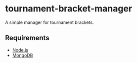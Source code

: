 # tournament-bracket-manager
A simple manager for tournament brackets.

## Requirements
* [Node.js](https://nodejs.org)
* [MongoDB](https://www.mongodb.com)
